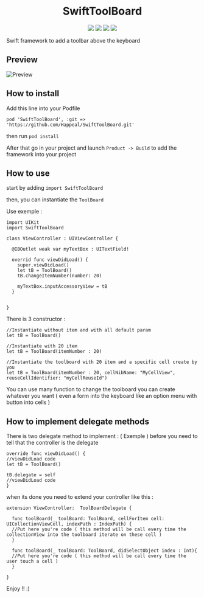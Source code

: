 <h1 align="center"> SwiftToolBoard </h1>
<p align="center">
<img src="https://travis-ci.org/Happeal/SwiftToolBoard.svg?branch=master" />
<img src="https://img.shields.io/badge/platform-iOS-blue.svg" />
<img src="https://img.shields.io/badge/language-Swift-orange.svg" />
<img src="https://img.shields.io/badge/License-GPL%20v3-blue.svg" />
</p>

Swift framework to add a toolbar above the keyboard
## Preview
![Preview](http://www.metautbenjamin.com/img/toolboard1.png)

<h2> How to install </h2>

Add this line into your Podfile
```
pod 'SwiftToolBoard', :git => 'https://github.com/Happeal/SwiftToolBoard.git'
```
then run `pod install`

After that go in your project and launch `Product -> Build` to add the framework into your project

<h2> How to use </h2>

start by adding `import SwiftToolBoard`

then, you can instantiate the `ToolBoard`

Use exemple :

```
import UIKit
import SwiftToolBoard

class ViewController : UIViewController {
  
  @IBOutlet weak var myTextBox : UITextField!
  
  overrid func viewDidLoad() {
    super.viewDidLoad()
    let tB = ToolBoard()
    tB.changeItemNumber(number: 20)
    
    myTextBox.inputAccessoryView = tB
  }


}
```

There is 3 constructor :
```
//Instantiate without item and with all default param
let tB = ToolBoard()

//Instantiate with 20 item
let tB = ToolBoard(itemNumber : 20)

//Instantiate the toolboard with 20 item and a specific cell create by you
let tB = ToolBoard(itemNumber : 20, cellNibName: "MyCellView", reuseCellIdentifier: "myCellReuseId")
```

You can use many function to change the toolboard you can create whatever you want ( even a form into the keyboard like an option menu with button into cells )


<h2> How to implement delegate methods </h2>

There is two delegate method to implement : ( Exemple )
before you need to tell that the controller is the delegate
```
override func viewDidLoad() {
//viewDidLoad code
let tB = ToolBoard()

tB.delegate = self
//viewDidLoad code
}
```

when its done you need to extend your controller like this :
```
extension ViewController:  ToolBoardDelegate {
  
  func toolBoard(_ toolBoard: ToolBoard, cellForItem cell: UICollectionViewCell, indexPath : IndexPath) {
  //Put here you're code ( this method will be call every time the collectionView into the toolboard iterate on these cell )
  }
  
  func toolBoard(_ toolBoard: ToolBoard, didSelectObject index : Int){
  //Put here you're code ( this method will be call every time the user touch a cell )
  }

}
```

Enjoy !! :)
